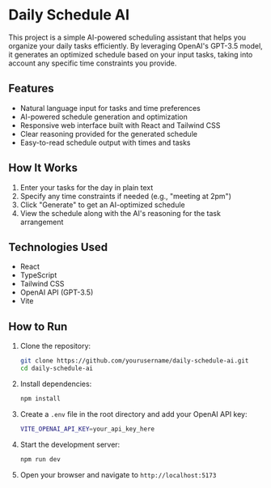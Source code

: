 # Daily Schedule AI

This project is a simple AI-powered scheduling assistant that helps you organize your daily tasks efficiently. By leveraging OpenAI's GPT-3.5 model, it generates an optimized schedule based on your input tasks, taking into account any specific time constraints you provide.

## Features

- Natural language input for tasks and time preferences
- AI-powered schedule generation and optimization
- Responsive web interface built with React and Tailwind CSS
- Clear reasoning provided for the generated schedule
- Easy-to-read schedule output with times and tasks

## How It Works

1. Enter your tasks for the day in plain text
2. Specify any time constraints if needed (e.g., "meeting at 2pm")
3. Click "Generate" to get an AI-optimized schedule
4. View the schedule along with the AI's reasoning for the task arrangement

## Technologies Used

- React
- TypeScript
- Tailwind CSS
- OpenAI API (GPT-3.5)
- Vite

## How to Run

1. Clone the repository:
   ```bash
   git clone https://github.com/yourusername/daily-schedule-ai.git
   cd daily-schedule-ai
   ```

2. Install dependencies:
   ```bash
   npm install
   ```

3. Create a `.env` file in the root directory and add your OpenAI API key:
   ```bash
   VITE_OPENAI_API_KEY=your_api_key_here
   ```

4. Start the development server:
   ```bash
   npm run dev
   ```

5. Open your browser and navigate to `http://localhost:5173`
